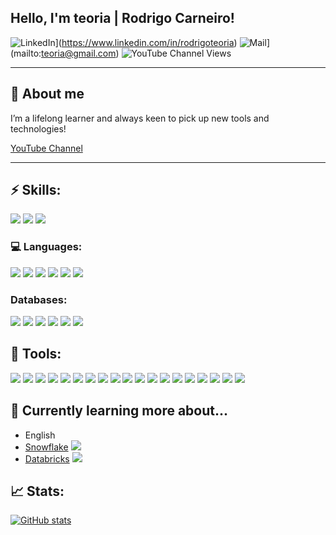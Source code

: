 ## Hello, I'm teoria | Rodrigo Carneiro!

![LinkedIn](https://img.shields.io/badge/linkedin-%230077B5.svg?&style=for-the-badge&logo=linkedin&logoColor=white)](https://www.linkedin.com/in/rodrigoteoria)
![Mail](https://img.shields.io/badge/Mail-8B89CC?&style=for-the-badge&logo=protonmail&logoColor=white)](mailto:teoria@gmail.com)
![YouTube Channel Views](https://img.shields.io/youtube/channel/views/UCPFWpDjqTzDEyCW-UyuJUIQ?style=social)

---

## 👷  About me

I’m a lifelong learner and always keen to pick up new tools and technologies!

[YouTube Channel](https://www.youtube.com/channel/UCPFWpDjqTzDEyCW-UyuJUIQ)

---
## ⚡ Skills:

![](https://img.shields.io/badge/SoftwareDev-informational?style=flat&logo=Dynamo&logoColor=white&color=4169E1)
![](https://img.shields.io/badge/DataEng-informational?style=flat&logo=Dynamo&logoColor=white&color=4169E1)
![](https://img.shields.io/badge/DataScience-informational?style=flat&logo=Dynamo&logoColor=white&color=4169E1) 
### 💻 Languages:
![](https://img.shields.io/badge/Python-informational?style=flat&logo=python&logoColor=white&color=FCC624)
![](https://img.shields.io/badge/R-informational?style=flat&logo=R&logoColor=white&color=4169E1)
![](https://img.shields.io/badge/Php-informational?style=flat&logo=Php&logoColor=white&color=blueviolet)
![](https://img.shields.io/badge/JavaScript-informational?style=flat&logo=javascript&logoColor=white&color=FCC624)
![](https://img.shields.io/badge/TypeScript-informational?style=flat&logo=typescript&logoColor=white&color=4169E1)
![](https://img.shields.io/badge/SQL-informational?style=flat&logo=PostgreSQL&logoColor=white&color=4169E1)

### Databases:
![](https://img.shields.io/badge/MongoDB-informational?style=flat&logo=MongoDB&logoColor=white&color=47A248)
![](https://img.shields.io/badge/Mysql-informational?style=flat&logo=Mysql&logoColor=white&color=4169E1)
![](https://img.shields.io/badge/Postgres-informational?style=flat&logo=PostgreSQL&logoColor=white&color=4169E1)
![](https://img.shields.io/badge/Redis-informational?style=flat&logo=Redis&logoColor=white&color=F05032) 
![](https://img.shields.io/badge/ElasticSearch-informational?style=flat&logo=ElasticSearch&logoColor=white&color=FCC624)
![](https://img.shields.io/badge/Neo4J-informational?style=flat&logo=Neo4J&logoColor=white&color=47A248)
## 🔧 Tools:
![](https://img.shields.io/badge/AWS-informational?style=flat&logo=amazon-aws&logoColor=white&color=232F3E)
![](https://img.shields.io/badge/Snowflake-informational?style=flat&logo=snowflake&logoColor=white&color=56B9EB)
![](https://img.shields.io/badge/Databricks-informational?style=flat&logo=Databricks&logoColor=white&color=363636)
![](https://img.shields.io/badge/Airflow-informational?style=flat&logo=apache-airflow&logoColor=white&color=017CEE)
![](https://img.shields.io/badge/Prefect-informational?style=flat&logo=Prefect&logoColor=white&color=0082C9)
![](https://img.shields.io/badge/Spark-informational?style=flat&logo=apache-spark&logoColor=white&color=E25A1C)
![](https://img.shields.io/badge/Kafka-informational?style=flat&logo=apache-Kafka&logoColor=white&color=363636)
![](https://img.shields.io/badge/NiFi-informational?style=flat&logo=Nifi&logoColor=white&color=363636)
![](https://img.shields.io/badge/Presto-informational?style=flat&logo=Presto&logoColor=white&color=363636)
![](https://img.shields.io/badge/Docker-informational?style=flat&logo=docker&logoColor=white&color=2496ED)
![](https://img.shields.io/badge/dbt-informational?style=flat&logo=dbt&logoColor=white&color=FF694B)
![](https://img.shields.io/badge/Amundsen-informational?style=flat&logo=Amundsen&logoColor=white&color=FF694B)
![](https://img.shields.io/badge/Streamlit-informational?style=flat&logo=streamlit&logoColor=white&color=FF4B4B)
![](https://img.shields.io/badge/Metabase-informational?style=flat&logo=Metabase&logoColor=white&color=017CEE)
![](https://img.shields.io/badge/Jupyter-informational?style=flat&logo=Jupyter&logoColor=white&color=F37626)
![](https://img.shields.io/badge/Github-informational?style=flat&logo=github&logoColor=white&color=181717)
![](https://img.shields.io/badge/Gitlab-informational?style=flat&logo=gitlab&logoColor=white&color=FCA121)
![](https://img.shields.io/badge/Shell-informational?style=flat&logo=gnu-bash&logoColor=white&color=4EAA25)
![](https://img.shields.io/badge/Linux-informational?style=flat&logo=linux&logoColor=white&color=FCC624)

## 📖 Currently learning more about...
* English  
* [Snowflake](https://snowflake.com/) ![](https://img.shields.io/badge/Snowflake-informational?style=flat&logo=snowflake&logoColor=white&color=363636)
* [Databricks](https://databricks.com/) ![](https://img.shields.io/badge/Databricks-informational?style=flat&logo=Databricks&logoColor=white&color=363636)

## 📈 Stats:
[![GitHub stats](https://github-readme-stats.vercel.app/api?username=teoria&count_private=true&show_icons=true&theme=dark)](https://github.com/anuraghazra/github-readme-stats)
